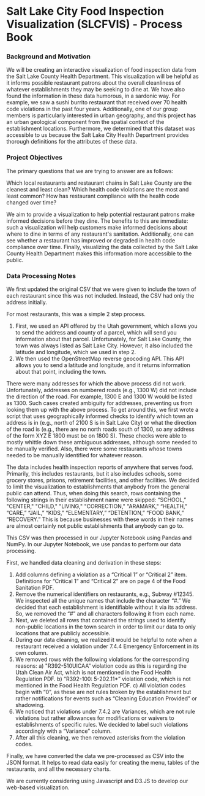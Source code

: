 # Salt Lake City Food Inspection Visualization (SLCFVIS) - Process Book

### Background and Motivation
We will be creating an interactive visualization of food inspection data from the Salt Lake County Health Department. This visualization will be helpful as it informs possible restaurant patrons about the overall cleanliness of whatever establishments they may be seeking to dine at. 
We have also found the information in these data humorous, in a sardonic way. For example, we saw a sushi burrito restaurant that received over 70 health code violations in the past four years. 
Additionally, one of our group members is particularly interested in urban geography, and this project has an urban geological component from the spatial context of the establishment locations. 
Furthermore, we determined that this dataset was accessible to us because the Salt Lake City Health Department provides thorough definitions for the attributes of these data.

### Project Objectives
The primary questions that we are trying to answer are as follows: 

Which local restaurants and restaurant chains in Salt Lake County are the cleanest and least clean? 
Which health code violations are the most and least common? How has restaurant compliance with the health code changed over time? 

We aim to provide a visualization to help potential restaurant patrons make informed decisions before they dine. The benefits to this are immediate: such a visualization will help customers make informed decisions about where to dine in terms of any restaurant's sanitation. 
Additionally, one can see whether a restaurant has improved or degraded in health code compliance over time. Finally, visualizing the data collected by the Salt Lake County Health Department makes this information more accessible to the public.


### Data Processing Notes
We first updated the original CSV that we were given to include the town of each restaurant since this was not included. Instead, the CSV had only the address initially. 

For most restaurants, this was a simple 2 step process.

1. First, we used an API offered by the Utah government, which allows you to send the address and county of a parcel, which will send you information about that parcel. Unfortunately, for Salt Lake County, the town was always listed as Salt Lake City. However, it also included the latitude and longitude, which we used in step 2.
2. We then used the OpenStreetMap reverse geocoding API. This API allows you to send a latitude and longitude, and it returns information about that point, including the town.

There were many addresses for which the above process did not work. Unfortunately, addresses on numbered roads (e.g., 1300 W) did not include the direction of the road. For example, 1300 E and 1300 W would be listed as 1300. Such cases created ambiguity for addresses, preventing us from looking them up with the above process. To get around this, we first wrote a script that uses geographically informed checks to identify which town an address is in (e.g., north of 2100 S is in Salt Lake City) or what the direction of the road is (e.g., there are no north roads south of 1300, so any address of the form XYZ E 1800 must be on 1800 S). These checks were able to mostly whittle down these ambiguous addresses, although some needed to be manually verified. Also, there were some restaurants whose towns needed to be manually identified for whatever reason.

The data includes health inspection reports of anywhere that serves food. Primarily, this includes restaurants, but it also includes schools, some grocery stores, prisons, retirement facilities, and other facilities. We decided to limit the visualization to establishments that anybody from the general public can attend. Thus, when doing this search, rows containing the following strings in their establishment name were skipped: “SCHOOL,” "CENTER," "CHILD," "LIVING," "CORRECTION," "ARAMARK," “HEALTH,” “CARE,” “JAIL,” “KIDS,” “ELEMENTARY,” “DETENTION,” “FOOD BANK,” “RECOVERY.” This is because businesses with these words in their names are almost certainly not public establishments that anybody can go to.

This CSV was then processed in our Jupyter Notebook using Pandas and NumPy. In our Jupyter Notebook, we use pandas to perform our data processing.

First, we handled data cleaning and derivation in these steps:
  1. Add columns defining a violation as a “Critical 1” or “Critical 2” item. Definitions for “Critical 1” and “Critical 2” are on page 4 of the Food Sanitation PDF.
  2. Remove the numerical identifiers on restaurants, e.g., Subway #12345. We inspected all the unique names that include the character “#.” We decided that each establishment is identifiable without it via its address. So, we removed the “#” and all characters following it from each name.
  3. Next, we deleted all rows that contained the strings used to identify non-public locations in the town search in order to limit our data to only locations that are publicly accessible.
  4. During our data cleaning, we realized it would be helpful to note when a restaurant received a violation under 7.4.4 Emergency Enforcement in its own column.
  5. We removed rows with the following violations for the corresponding reasons:
      a) "R392-510UICAA” violation code as this is regarding the Utah Clean Air Act, which is not mentioned in the Food Health Regulation PDF.
      b) “R392-100: 5-202.11*” violation code, which is not mentioned in the Food Health Regulation PDF.
      c) All violation codes begin with “0”, as these are not rules broken by the establishment but rather notifications for events such as “Cleaning Education Provided” or shadowing.
  6. We noticed that violations under 7.4.2 are Variances, which are not rule violations but rather allowances for modifications or waivers to establishments of specific rules. We decided to label such violations accordingly with a “Variance” column.
  7. After all this cleaning, we then removed asterisks from the violation codes.

Finally, we have converted the data we pre-processed as CSV into the JSON format. It helps to read data easily for creating the menu, tables of the restaurants, and all the necessary charts.

We are currently considering using Javascript and D3.JS to develop our web-based visualization. 
